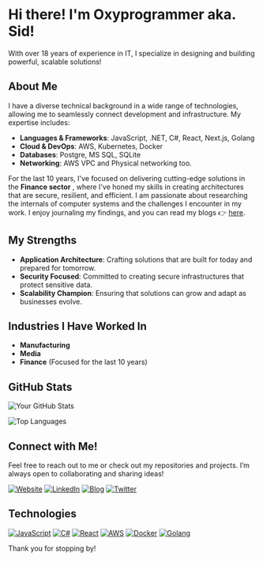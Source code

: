 #  Hi there! I'm Oxyprogrammer aka. Sid!

With over 18 years of experience in IT, I specialize in designing and building powerful, scalable solutions!

## About Me

I have a diverse technical background in a wide range of technologies, allowing me to seamlessly connect development and infrastructure. My expertise includes:

- **Languages & Frameworks**: JavaScript, .NET, C#, React, Next.js, Golang
- **Cloud & DevOps**: AWS, Kubernetes, Docker
- **Databases**: Postgre, MS SQL, SQLite
- **Networking**: AWS VPC and Physical networking too.

For the last 10 years, I've focused on delivering cutting-edge solutions in the **Finance sector** , where I've honed my skills in creating architectures that are secure, resilient, and efficient. 
I am passionate about researching the internals of computer systems and the challenges I encounter in my work. I enjoy journaling my findings, and you can read my blogs 👉 [here](https://oxyprogrammer.com).



## My Strengths
- **Application Architecture**: Crafting solutions that are built for today and prepared for tomorrow.
- **Security Focused**: Committed to creating secure infrastructures that protect sensitive data.
- **Scalability Champion**: Ensuring that solutions can grow and adapt as businesses evolve.

## Industries I Have Worked In
- **Manufacturing**
- **Media**
- **Finance** (Focused for the last 10 years)


## GitHub Stats

![Your GitHub Stats](https://github-readme-stats.vercel.app/api?username=oxyprogrammer&show_icons=true&hide_title=true&count_private=true&theme=radical)

![Top Languages](https://github-readme-stats.vercel.app/api/top-langs/?username=oxyprogrammer&show_icons=true&theme=radical)


## Connect with Me!
Feel free to reach out to me or check out my repositories and projects. I’m always open to collaborating and sharing ideas!

[![Website](https://img.shields.io/badge/Website-4E8CBA?style=flat&logo=internet-explorer&logoColor=white)](https://www.siddhartha-sarkar.com) [![LinkedIn](https://img.shields.io/badge/LinkedIn-0072b1?style=flat&logo=linkedin&logoColor=white)](https://www.linkedin.com/in/sid-sarkar/) [![Blog](https://img.shields.io/badge/Blog-FF5722?style=flat&logo=blogger&logoColor=white)](https://oxyprogrammer.com) [![Twitter](https://img.shields.io/badge/Twitter-1DA1F2?style=flat&logo=twitter&logoColor=white)](https://x.com/oxyprogrammer)


## Technologies
[![JavaScript](https://img.shields.io/badge/-JavaScript-F7DF1E?style=flat&logo=javascript&logoColor=black)](https://developer.mozilla.org/docs/Web/JavaScript) 
[![C#](https://img.shields.io/badge/-C%23-239120?style=flat&logo=c-sharp&logoColor=white)](https://docs.microsoft.com/en-us/dotnet/csharp/) 
[![React](https://img.shields.io/badge/-React-61DAFB?style=flat&logo=react&logoColor=black)](https://reactjs.org/) 
[![AWS](https://img.shields.io/badge/AWS-232F3E?style=flat&logo=amazonaws&logoColor=white)](https://aws.amazon.com) 
[![Docker](https://img.shields.io/badge/-Docker-2496ED?style=flat&logo=docker&logoColor=white)](https://www.docker.com/) 
[![Golang](https://img.shields.io/badge/-Go-00ADD8?style=flat&logo=go&logoColor=white)](https://golang.org/)


Thank you for stopping by!
